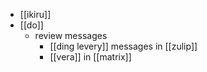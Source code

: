 - [[ikiru]]
- [[do]]
	- review messages
		- [[ding levery]] messages in [[zulip]]
		- [[vera]] in [[matrix]]
